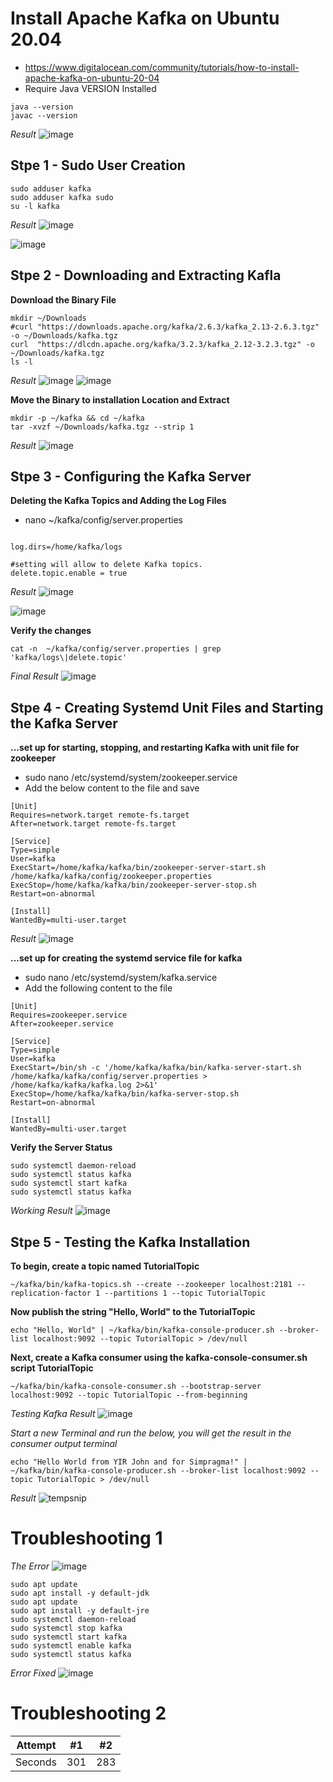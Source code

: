 # Install Apache Kafka on Ubuntu 20.04

- https://www.digitalocean.com/community/tutorials/how-to-install-apache-kafka-on-ubuntu-20-04
- Require Java VERSION Installed
```
java --version
javac --version
```
_Result_
![image](https://user-images.githubusercontent.com/111234771/209470734-a10c2052-d78b-4d88-879e-1aa6014b6846.png)

## Stpe 1 - Sudo User Creation 
```
sudo adduser kafka
sudo adduser kafka sudo
su -l kafka
```
_Result_
![image](https://user-images.githubusercontent.com/111234771/209464207-a4517cfa-511d-4604-8d71-3c662ad0d1e3.png)

![image](https://user-images.githubusercontent.com/111234771/209464319-b3417b9e-43ca-4c6c-9d93-4f8836e765f1.png)


## Stpe 2 - Downloading and Extracting Kafla
**Download the Binary File**
```
mkdir ~/Downloads
#curl "https://downloads.apache.org/kafka/2.6.3/kafka_2.13-2.6.3.tgz" -o ~/Downloads/kafka.tgz
curl  "https://dlcdn.apache.org/kafka/3.2.3/kafka_2.12-3.2.3.tgz" -o ~/Downloads/kafka.tgz
ls -l
```
_Result_
![image](https://user-images.githubusercontent.com/111234771/209465160-c2f9d25c-ff5a-4dd9-a024-3387f2983664.png)
![image](https://user-images.githubusercontent.com/111234771/209465769-62645fe4-eaff-48f5-acc8-8c9f21134e3e.png)


**Move the Binary to installation Location and Extract**
```
mkdir -p ~/kafka && cd ~/kafka
tar -xvzf ~/Downloads/kafka.tgz --strip 1
```
_Result_
![image](https://user-images.githubusercontent.com/111234771/209465832-d6e4290d-0bc2-4335-ac38-77089056d6ef.png)

## Stpe 3 - Configuring the Kafka Server
**Deleting the Kafka Topics and Adding the Log Files**
- nano ~/kafka/config/server.properties
```

log.dirs=/home/kafka/logs

#setting will allow to delete Kafka topics.
delete.topic.enable = true
```

_Result_
![image](https://user-images.githubusercontent.com/111234771/209466656-fac10fe3-9387-4d45-8725-e94d158b8345.png)

![image](https://user-images.githubusercontent.com/111234771/209466628-58392c59-5547-46d9-bd1f-36399ee934a0.png)

**Verify the changes**
```
cat -n  ~/kafka/config/server.properties | grep 'kafka/logs\|delete.topic'
```

_Final Result_
![image](https://user-images.githubusercontent.com/111234771/209466924-a43ced86-8363-454f-bc5b-767d17ec092d.png)

## Stpe 4 - Creating Systemd Unit Files and Starting the Kafka Server
**...set up for starting, stopping, and restarting Kafka with unit file for zookeeper**
- sudo nano /etc/systemd/system/zookeeper.service
- Add the below content to the file and save
```
[Unit]
Requires=network.target remote-fs.target
After=network.target remote-fs.target

[Service]
Type=simple
User=kafka
ExecStart=/home/kafka/kafka/bin/zookeeper-server-start.sh /home/kafka/kafka/config/zookeeper.properties
ExecStop=/home/kafka/kafka/bin/zookeeper-server-stop.sh
Restart=on-abnormal

[Install]
WantedBy=multi-user.target
```
_Result_
![image](https://user-images.githubusercontent.com/111234771/209467655-756c4be1-ba50-4089-8ac3-3ee897086e8c.png)


**...set up for creating the systemd service file for kafka**
- sudo nano /etc/systemd/system/kafka.service
- Add the following content to the file
```
[Unit]
Requires=zookeeper.service
After=zookeeper.service

[Service]
Type=simple
User=kafka
ExecStart=/bin/sh -c '/home/kafka/kafka/bin/kafka-server-start.sh /home/kafka/kafka/config/server.properties > /home/kafka/kafka/kafka.log 2>&1'
ExecStop=/home/kafka/kafka/bin/kafka-server-stop.sh
Restart=on-abnormal

[Install]
WantedBy=multi-user.target
```

**Verify the Server Status**
```
sudo systemctl daemon-reload
sudo systemctl status kafka
sudo systemctl start kafka
sudo systemctl status kafka
```
_Working Result_
![image](https://user-images.githubusercontent.com/111234771/209470417-1bd0d96e-4c56-45cf-b9bc-f20cefefbe57.png)


## Stpe 5 - Testing the Kafka Installation
**To begin, create a topic named __TutorialTopic__**
```
~/kafka/bin/kafka-topics.sh --create --zookeeper localhost:2181 --replication-factor 1 --partitions 1 --topic TutorialTopic
```
**Now publish the string "Hello, World" to the __TutorialTopic__**
```
echo "Hello, World" | ~/kafka/bin/kafka-console-producer.sh --broker-list localhost:9092 --topic TutorialTopic > /dev/null
```
**Next, create a Kafka consumer using the kafka-console-consumer.sh script __TutorialTopic__**
```
~/kafka/bin/kafka-console-consumer.sh --bootstrap-server localhost:9092 --topic TutorialTopic --from-beginning
```

_Testing Kafka Result_
![image](https://user-images.githubusercontent.com/111234771/209471281-e0ede740-cc7a-44b4-a9fc-7643e18760e6.png)

_Start a new Terminal and run the below, you will get the result in the consumer output terminal_
```
echo "Hello World from YIR John and for Simpragma!" | ~/kafka/bin/kafka-console-producer.sh --broker-list localhost:9092 --topic TutorialTopic > /dev/null
```
_Result_
![tempsnip](https://user-images.githubusercontent.com/111234771/209471854-f43bc6b0-9e31-4465-a799-1ffd033d1edd.png)


# Troubleshooting 1

_The Error_
![image](https://user-images.githubusercontent.com/111234771/209468090-6163d72c-67ee-4f6c-926d-8ab19b0f308c.png)
```
sudo apt update
sudo apt install -y default-jdk
sudo apt update
sudo apt install -y default-jre
sudo systemctl daemon-reload
sudo systemctl stop kafka
sudo systemctl start kafka
sudo systemctl enable kafka
sudo systemctl status kafka
```
_Error Fixed_
![image](https://user-images.githubusercontent.com/111234771/209470528-3fdfc2fe-89d7-48e6-ada3-94aa3fabf060.png)

# Troubleshooting 2
| Attempt | #1    | #2    |
| :---:   | :---: | :---: |
| Seconds | 301   | 283   |
